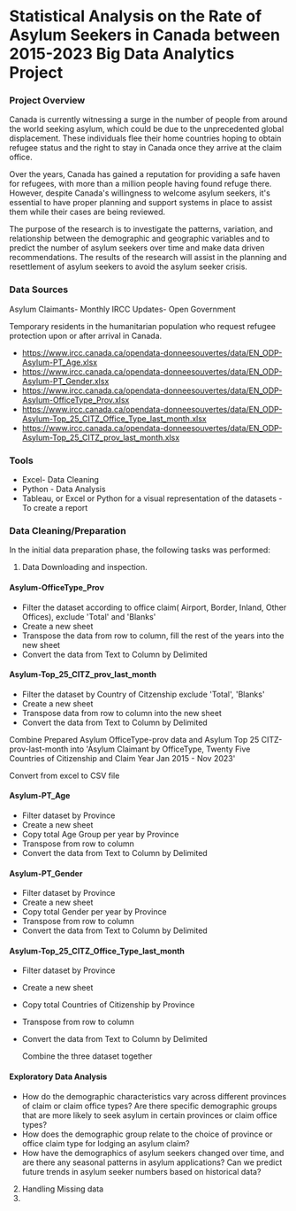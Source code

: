 # Statistical Analysis on the Rate of Asylum Seekers in Canada between 2015-2023 Big Data Analytics Project 

### Project Overview

Canada is currently witnessing a surge in the number of people from around the world seeking asylum, which could be due to the unprecedented global displacement. These individuals flee their home countries hoping to obtain refugee status and the right to stay in Canada once they arrive at the claim office. 

Over the years, Canada has gained a reputation for providing a safe haven for refugees, with more than a million people having found refuge there. However, despite Canada's willingness to welcome asylum seekers, it's essential to have proper planning and support systems in place to assist them while their cases are being reviewed.

The purpose of the research is to investigate the patterns, variation, and relationship between the demographic and geographic variables and to predict the number of asylum seekers over time and make data driven recommendations. The results of the research will assist in the planning and resettlement of asylum seekers to avoid the asylum seeker crisis.


### Data Sources
Asylum Claimants- Monthly IRCC Updates- Open Government

Temporary residents in the humanitarian population who request refugee protection upon or after arrival in Canada.

- 	https://www.ircc.canada.ca/opendata-donneesouvertes/data/EN_ODP-Asylum-PT_Age.xlsx
- 	https://www.ircc.canada.ca/opendata-donneesouvertes/data/EN_ODP-Asylum-PT_Gender.xlsx
- 	https://www.ircc.canada.ca/opendata-donneesouvertes/data/EN_ODP-Asylum-OfficeType_Prov.xlsx
- 	https://www.ircc.canada.ca/opendata-donneesouvertes/data/EN_ODP-Asylum-Top_25_CITZ_Office_Type_last_month.xlsx
- 	https://www.ircc.canada.ca/opendata-donneesouvertes/data/EN_ODP-Asylum-Top_25_CITZ_prov_last_month.xlsx

### Tools
- Excel- Data Cleaning 
- Python - Data Analysis
- Tableau, or Excel or Python for a visual representation of the datasets - To create a report

### Data Cleaning/Preparation

In the initial data preparation phase, the following tasks was performed:
1.  Data Downloading and inspection.

#### Asylum-OfficeType_Prov
-  Filter the dataset according to office claim( Airport, Border, Inland, Other Offices), exclude 'Total' and 'Blanks'
-  Create a new sheet
-  Transpose the data from row to column, fill the rest of the years into the new sheet
-  Convert the data from Text to Column by Delimited

#### Asylum-Top_25_CITZ_prov_last_month
- Filter the dataset by Country of Citzenship exclude 'Total', 'Blanks'
- Create a new sheet
- Transpose data from row to column into the new sheet
- Convert the data from Text to Column by Delimited

Combine Prepared Asylum OfficeType-prov data and Asylum Top 25 CITZ-prov-last-month into 'Asylum Claimant by OfficeType, Twenty Five Countries of Citizenship and Claim Year Jan 2015 - Nov 2023'

Convert from excel to CSV file

#### Asylum-PT_Age
- Filter dataset by Province
- Create a new sheet
- Copy total Age Group per year by Province
- Transpose from row to column
- Convert the data from Text to Column by Delimited

#### Asylum-PT_Gender
- Filter dataset by Province
- Create a new sheet
- Copy total Gender per year by Province
- Transpose from row to column
- Convert the data from Text to Column by Delimited

#### Asylum-Top_25_CITZ_Office_Type_last_month
- Filter dataset by Province
- Create a new sheet
- Copy total Countries of Citizenship by Province
- Transpose from row to column
- Convert the data from Text to Column by Delimited

  Combine the three dataset together
  
#### Exploratory Data Analysis
- 	How do the demographic characteristics vary across different provinces of claim or claim office types? Are there specific demographic groups that are more likely to seek asylum in certain provinces or claim office types?
- 	How does the demographic group relate to the choice of province or office claim type for lodging an asylum claim? 
-   How have the demographics of asylum seekers changed over time, and are there any seasonal patterns in asylum applications? Can we predict future trends in asylum seeker numbers based on historical data? 

2. Handling Missing data
3. 




